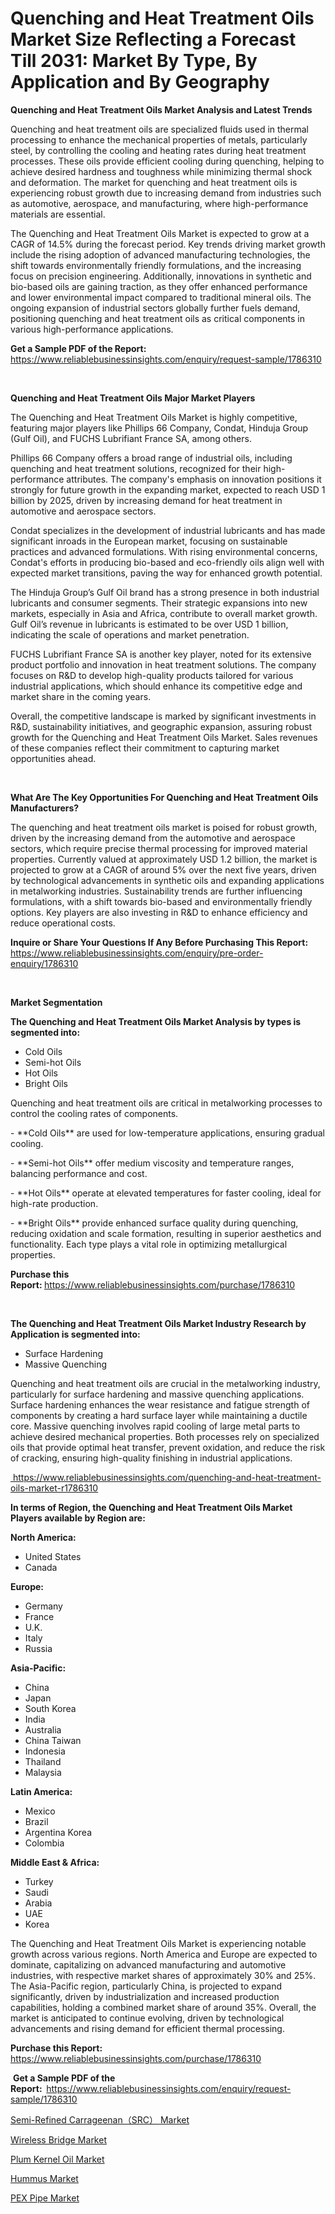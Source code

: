 <p><h1>Quenching and Heat Treatment Oils Market Size Reflecting a Forecast Till 2031: Market By Type, By Application and By Geography</h1></p><p><strong>Quenching and Heat Treatment Oils Market Analysis and Latest Trends</strong></p>
<p><p>Quenching and heat treatment oils are specialized fluids used in thermal processing to enhance the mechanical properties of metals, particularly steel, by controlling the cooling and heating rates during heat treatment processes. These oils provide efficient cooling during quenching, helping to achieve desired hardness and toughness while minimizing thermal shock and deformation. The market for quenching and heat treatment oils is experiencing robust growth due to increasing demand from industries such as automotive, aerospace, and manufacturing, where high-performance materials are essential. </p><p>The Quenching and Heat Treatment Oils Market is expected to grow at a CAGR of 14.5% during the forecast period. Key trends driving market growth include the rising adoption of advanced manufacturing technologies, the shift towards environmentally friendly formulations, and the increasing focus on precision engineering. Additionally, innovations in synthetic and bio-based oils are gaining traction, as they offer enhanced performance and lower environmental impact compared to traditional mineral oils. The ongoing expansion of industrial sectors globally further fuels demand, positioning quenching and heat treatment oils as critical components in various high-performance applications.</p></p>
<p><strong>Get a Sample PDF of the Report:&nbsp;</strong> <a href="https://www.reliablebusinessinsights.com/enquiry/request-sample/1786310?utm_campaign=102&utm_medium=2&utm_source=Github&utm_content=ia&utm_term=19122024&utm_id=quenching-and-heat-treatment-oils">https://www.reliablebusinessinsights.com/enquiry/request-sample/1786310</a></p>
<p>&nbsp;</p>
<p><strong>Quenching and Heat Treatment Oils Major Market Players</strong></p>
<p><p>The Quenching and Heat Treatment Oils Market is highly competitive, featuring major players like Phillips 66 Company, Condat, Hinduja Group (Gulf Oil), and FUCHS Lubrifiant France SA, among others. </p><p>Phillips 66 Company offers a broad range of industrial oils, including quenching and heat treatment solutions, recognized for their high-performance attributes. The company's emphasis on innovation positions it strongly for future growth in the expanding market, expected to reach USD 1 billion by 2025, driven by increasing demand for heat treatment in automotive and aerospace sectors.</p><p>Condat specializes in the development of industrial lubricants and has made significant inroads in the European market, focusing on sustainable practices and advanced formulations. With rising environmental concerns, Condat's efforts in producing bio-based and eco-friendly oils align well with expected market transitions, paving the way for enhanced growth potential.</p><p>The Hinduja Group’s Gulf Oil brand has a strong presence in both industrial lubricants and consumer segments. Their strategic expansions into new markets, especially in Asia and Africa, contribute to overall market growth. Gulf Oil’s revenue in lubricants is estimated to be over USD 1 billion, indicating the scale of operations and market penetration.</p><p>FUCHS Lubrifiant France SA is another key player, noted for its extensive product portfolio and innovation in heat treatment solutions. The company focuses on R&D to develop high-quality products tailored for various industrial applications, which should enhance its competitive edge and market share in the coming years.</p><p>Overall, the competitive landscape is marked by significant investments in R&D, sustainability initiatives, and geographic expansion, assuring robust growth for the Quenching and Heat Treatment Oils Market. Sales revenues of these companies reflect their commitment to capturing market opportunities ahead.</p></p>
<p>&nbsp;</p>
<p><strong>What Are The Key Opportunities For Quenching and Heat Treatment Oils Manufacturers?</strong></p>
<p><p>The quenching and heat treatment oils market is poised for robust growth, driven by the increasing demand from the automotive and aerospace sectors, which require precise thermal processing for improved material properties. Currently valued at approximately USD 1.2 billion, the market is projected to grow at a CAGR of around 5% over the next five years, driven by technological advancements in synthetic oils and expanding applications in metalworking industries. Sustainability trends are further influencing formulations, with a shift towards bio-based and environmentally friendly options. Key players are also investing in R&D to enhance efficiency and reduce operational costs.</p></p>
<p><strong>Inquire or Share Your Questions If Any Before Purchasing This Report:</strong> <a href="https://www.reliablebusinessinsights.com/enquiry/pre-order-enquiry/1786310?utm_campaign=102&utm_medium=2&utm_source=Github&utm_content=ia&utm_term=19122024&utm_id=quenching-and-heat-treatment-oils">https://www.reliablebusinessinsights.com/enquiry/pre-order-enquiry/1786310</a></p>
<p>&nbsp;</p>
<p><strong>Market Segmentation</strong></p>
<p><strong>The Quenching and Heat Treatment Oils Market Analysis by types is segmented into:</strong></p>
<p><ul><li>Cold Oils</li><li>Semi-hot Oils</li><li>Hot Oils</li><li>Bright Oils</li></ul></p>
<p><p>Quenching and heat treatment oils are critical in metalworking processes to control the cooling rates of components. </p><p>- **Cold Oils** are used for low-temperature applications, ensuring gradual cooling.</p><p>- **Semi-hot Oils** offer medium viscosity and temperature ranges, balancing performance and cost.</p><p>- **Hot Oils** operate at elevated temperatures for faster cooling, ideal for high-rate production.</p><p>- **Bright Oils** provide enhanced surface quality during quenching, reducing oxidation and scale formation, resulting in superior aesthetics and functionality. Each type plays a vital role in optimizing metallurgical properties.</p></p>
<p><strong>Purchase this Report:&nbsp;</strong><a href="https://www.reliablebusinessinsights.com/purchase/1786310?utm_campaign=102&utm_medium=2&utm_source=Github&utm_content=ia&utm_term=19122024&utm_id=quenching-and-heat-treatment-oils">https://www.reliablebusinessinsights.com/purchase/1786310</a></p>
<p>&nbsp;</p>
<p><strong>The Quenching and Heat Treatment Oils Market Industry Research by Application is segmented into:</strong></p>
<p><ul><li>Surface Hardening</li><li>Massive Quenching</li></ul></p>
<p><p>Quenching and heat treatment oils are crucial in the metalworking industry, particularly for surface hardening and massive quenching applications. Surface hardening enhances the wear resistance and fatigue strength of components by creating a hard surface layer while maintaining a ductile core. Massive quenching involves rapid cooling of large metal parts to achieve desired mechanical properties. Both processes rely on specialized oils that provide optimal heat transfer, prevent oxidation, and reduce the risk of cracking, ensuring high-quality finishing in industrial applications.</p></p>
<p><a href="https://www.reliablebusinessinsights.com/quenching-and-heat-treatment-oils-market-r1786310?utm_campaign=102&utm_medium=2&utm_source=Github&utm_content=ia&utm_term=19122024&utm_id=quenching-and-heat-treatment-oils">&nbsp;https://www.reliablebusinessinsights.com/quenching-and-heat-treatment-oils-market-r1786310</a></p>
<p><strong>In terms of Region, the Quenching and Heat Treatment Oils Market Players available by Region are:</strong></p>
<p>
    <p> <strong> North America: </strong>
        <ul>
            <li>United States</li>
            <li>Canada</li>
        </ul>
        </p> 
    <p> <strong> Europe: </strong>
        <ul>
            <li>Germany</li>
            <li>France</li>
            <li>U.K.</li>
            <li>Italy</li>
            <li>Russia</li>
        </ul>
        </p> 
    <p> <strong> Asia-Pacific: </strong>
        <ul>
            <li>China</li>
            <li>Japan</li>
            <li>South Korea</li>
            <li>India</li>
            <li>Australia</li>
            <li>China Taiwan</li>
            <li>Indonesia</li>
            <li>Thailand</li>
            <li>Malaysia</li>
        </ul>
        </p> 
    <p> <strong> Latin America: </strong>
        <ul>
            <li>Mexico</li>
            <li>Brazil</li>
            <li>Argentina Korea</li>
            <li>Colombia</li>
        </ul>
        </p> 
    <p> <strong> Middle East & Africa: </strong>
        <ul>
            <li>Turkey</li>
            <li>Saudi</li>
            <li>Arabia</li>
            <li>UAE</li>
            <li>Korea</li>
        </ul>
    </p>
    </p>
<p><p>The Quenching and Heat Treatment Oils Market is experiencing notable growth across various regions. North America and Europe are expected to dominate, capitalizing on advanced manufacturing and automotive industries, with respective market shares of approximately 30% and 25%. The Asia-Pacific region, particularly China, is projected to expand significantly, driven by industrialization and increased production capabilities, holding a combined market share of around 35%. Overall, the market is anticipated to continue evolving, driven by technological advancements and rising demand for efficient thermal processing.</p></p>
<p><strong>Purchase this Report: </strong><a href="https://www.reliablebusinessinsights.com/purchase/1786310?utm_campaign=102&utm_medium=2&utm_source=Github&utm_content=ia&utm_term=19122024&utm_id=quenching-and-heat-treatment-oils">https://www.reliablebusinessinsights.com/purchase/1786310</a></p>
<p>&nbsp;<strong>Get a Sample PDF of the Report:&nbsp;&nbsp;</strong><a href="https://www.reliablebusinessinsights.com/enquiry/request-sample/1786310?utm_campaign=102&utm_medium=2&utm_source=Github&utm_content=ia&utm_term=19122024&utm_id=quenching-and-heat-treatment-oils">https://www.reliablebusinessinsights.com/enquiry/request-sample/1786310</a></p>
<p><strong></strong></p>
<p><p><a href="https://github.com/NargisHussain75/Market-Research-Report-List-1/blob/main/semi-refined-carrageenansrc-market.md?utm_campaign=102&utm_medium=2&utm_source=Github&utm_content=ia&utm_term=19122024&utm_id=quenching-and-heat-treatment-oils">Semi-Refined Carrageenan（SRC） Market</a></p><p><a href="https://www.linkedin.com/pulse/comprehending-rapid-growth-global-wireless-bridge-market-h4xuf?utm_campaign=102&utm_medium=2&utm_source=Github&utm_content=ia&utm_term=19122024&utm_id=quenching-and-heat-treatment-oils">Wireless Bridge Market</a></p><p><a href="https://www.linkedin.com/pulse/plum-kernel-oil-market-expected-see-significant-competition-1xmgf?utm_campaign=102&utm_medium=2&utm_source=Github&utm_content=ia&utm_term=19122024&utm_id=quenching-and-heat-treatment-oils">Plum Kernel Oil Market</a></p><p><a href="https://www.linkedin.com/pulse/hummus-market-global-analysis-size-growth-trends-projected-xn6tf?utm_campaign=102&utm_medium=2&utm_source=Github&utm_content=ia&utm_term=19122024&utm_id=quenching-and-heat-treatment-oils">Hummus Market</a></p><p><a href="https://www.linkedin.com/pulse/strategic-forecast-pex-pipe-market-growth-trends-size-2024-q5ibf?utm_campaign=102&utm_medium=2&utm_source=Github&utm_content=ia&utm_term=19122024&utm_id=quenching-and-heat-treatment-oils">PEX Pipe Market</a></p></p>